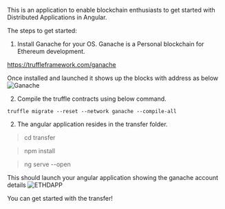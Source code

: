 This is an application to enable blockchain enthusiasts to get started with Distributed Applications in Angular.

The steps to get started:

1. Install Ganache for your OS. Ganache is a Personal blockchain for Ethereum development.

https://truffleframework.com/ganache

Once installed and launched it shows up the blocks with address as below
![Ganache](https://github.com/abhilashahyd/ethdapp/blob/master/transfer/src/assets/Ganache.PNG)

2. Compile the truffle contracts using below command.

````
truffle migrate --reset --network ganache --compile-all
````

2. The angular application resides in the transfer folder.

> cd transfer

> npm install

> ng serve --open


This should launch your angular application showing the ganache account details
![ETHDAPP](https://github.com/abhilashahyd/ethdapp/blob/master/transfer/src/assets/ethdapp.PNG)

You can get started with the transfer!

